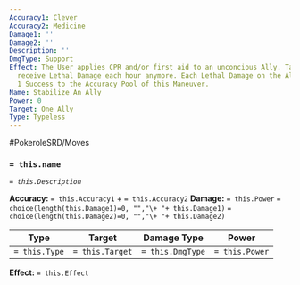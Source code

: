 ```yaml
---
Accuracy1: Clever
Accuracy2: Medicine
Damage1: ''
Damage2: ''
Description: ''
DmgType: Support
Effect: The User applies CPR and/or first aid to an unconcious Ally. Target won't
  receive Lethal Damage each hour anymore. Each Lethal Damage on the Ally reduces
  1 Success to the Accuracy Pool of this Maneuver.
Name: Stabilize An Ally
Power: 0
Target: One Ally
Type: Typeless
---
```


#PokeroleSRD/Moves

### `= this.name` 
*`= this.Description`*

**Accuracy:** `= this.Accuracy1` + `= this.Accuracy2`
**Damage:** `= this.Power` `= choice(length(this.Damage1)=0, "","\+ "+ this.Damage1)` `= choice(length(this.Damage2)=0, "","\+ "+ this.Damage2)`

| Type          | Target          | Damage Type          | Power          |
| ------------- | --------------- | ---------------- | -------------- |
| `= this.Type` | `= this.Target` | `= this.DmgType` | `= this.Power` | 

**Effect:** `= this.Effect`